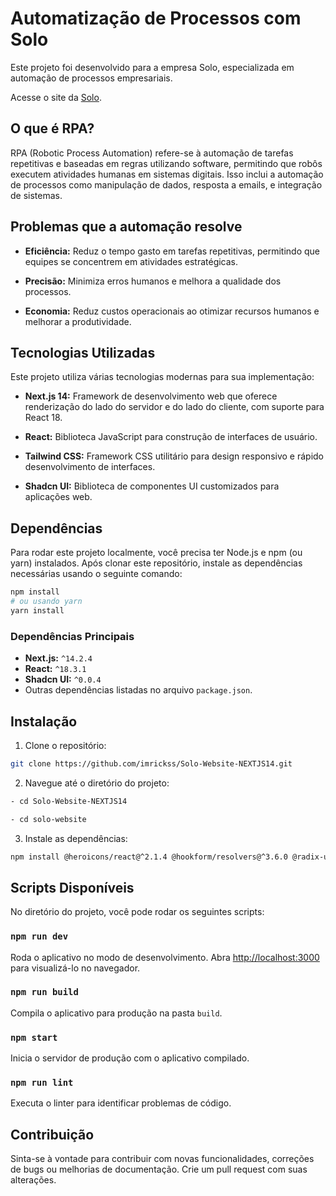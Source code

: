 # Automatização de Processos com Solo

Este projeto foi desenvolvido para a empresa Solo, especializada em automação de processos empresariais.

Acesse o site da [Solo](https://www.solosolutions.com.br).

## O que é RPA?

RPA (Robotic Process Automation) refere-se à automação de tarefas repetitivas e baseadas em regras utilizando software, permitindo que robôs executem atividades humanas em sistemas digitais. Isso inclui a automação de processos como manipulação de dados, resposta a emails, e integração de sistemas.

## Problemas que a automação resolve

- **Eficiência:** Reduz o tempo gasto em tarefas repetitivas, permitindo que equipes se concentrem em atividades estratégicas.
  
- **Precisão:** Minimiza erros humanos e melhora a qualidade dos processos.
  
- **Economia:** Reduz custos operacionais ao otimizar recursos humanos e melhorar a produtividade.

## Tecnologias Utilizadas

Este projeto utiliza várias tecnologias modernas para sua implementação:

- **Next.js 14:** Framework de desenvolvimento web que oferece renderização do lado do servidor e do lado do cliente, com suporte para React 18.
  
- **React:** Biblioteca JavaScript para construção de interfaces de usuário.
  
- **Tailwind CSS:** Framework CSS utilitário para design responsivo e rápido desenvolvimento de interfaces.
  
- **Shadcn UI:** Biblioteca de componentes UI customizados para aplicações web.

## Dependências

Para rodar este projeto localmente, você precisa ter Node.js e npm (ou yarn) instalados. Após clonar este repositório, instale as dependências necessárias usando o seguinte comando:

```bash
npm install
# ou usando yarn
yarn install
```

### Dependências Principais

- **Next.js:** `^14.2.4`
- **React:** `^18.3.1`
- **Shadcn UI:** `^0.0.4`
- Outras dependências listadas no arquivo `package.json`.

## Instalação

1. Clone o repositório:

```bash
git clone https://github.com/imrickss/Solo-Website-NEXTJS14.git
```

2. Navegue até o diretório do projeto:
   
```bash
- cd Solo-Website-NEXTJS14
```

```bash
- cd solo-website
```

3. Instale as dependências:
   
```bash
npm install @heroicons/react@^2.1.4 @hookform/resolvers@^3.6.0 @radix-ui/react-avatar@^1.1.0 @radix-ui/react-hover-card@^1.1.1 @radix-ui/react-label@^2.1.0 @radix-ui/react-slot@^1.1.0 @radix-ui/react-tabs@^1.1.0 @radix-ui/react-toast@^1.2.1 @radix-ui/react-tooltip@^1.1.0 @shadcn/ui@^0.0.4 axios@^1.7.2 class-variance-authority@^0.7.0 clsx@^2.1.1 dotenv@^16.4.5 lucide-react@^0.394.0 next@^14.2.4 nodemailer@^6.9.14 react@^18.3.1 react-dom@^18.3.1 react-hook-form@^7.52.0 react-icons@^5.2.1 tailwind-merge@^2.3.0 tailwindcss-animate@^1.0.7 zod@^3.23.8 @types/node@^20.14.7 @types/react@^18.3.3 @types/react-dom@^18.3.0 eslint@^8.57.0 eslint-config-next@^14.2.4 postcss@^8.4.38 tailwindcss@^3.4.4 typescript@^5.5.2
```

## Scripts Disponíveis

No diretório do projeto, você pode rodar os seguintes scripts:

### `npm run dev`

Roda o aplicativo no modo de desenvolvimento. Abra [http://localhost:3000](http://localhost:3000) para visualizá-lo no navegador.

### `npm run build`

Compila o aplicativo para produção na pasta `build`.

### `npm start`

Inicia o servidor de produção com o aplicativo compilado.

### `npm run lint`

Executa o linter para identificar problemas de código.

## Contribuição

Sinta-se à vontade para contribuir com novas funcionalidades, correções de bugs ou melhorias de documentação. Crie um pull request com suas alterações.


